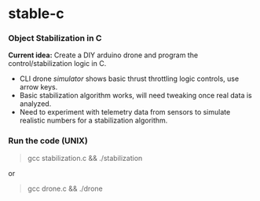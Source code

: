 # stable-c
### Object Stabilization in C
**Current idea:** Create a DIY arduino drone and program the control/stabilization logic in C.

- CLI drone *simulator* shows basic thrust throttling logic controls, use arrow keys.
- Basic stabilization algorithm works, will need tweaking once real data is analyzed.
- Need to experiment with telemetry data from sensors to simulate realistic numbers for a stabilization algorithm.

### Run the code (UNIX)
> gcc stabilization.c && ./stabilization

or

> gcc drone.c && ./drone

